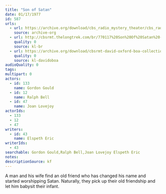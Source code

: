 ```yaml
---
title: "Son of Satan"
date: 01/17/1977
id: 587
urls: 
  - url: https://archive.org/download/cbs_radio_mystery_theater/cbs_radio_mystery_theater-0551-0600.zip/cbs_radio_mystery_theater-0551-0600%2Fcbsrmt_0587_son_of_satan.mp3
    source: archive-org
  - url: http://cbsrmt.thelongtrek.com/br/770117%20Son%20Of%20Satan%20-%20WOR.mp3
    quality: 0
    source: kl-br
  - url: https://archive.org/download/cbsrmt-david-oxford-boa-collection/CBSRMT-770117-0587-Son-of-Satan-(128-48)_WBBM-JE-{BoA}.mp3
    quality: 0
    source: kl-davidoboa
audioQuality: 0
tags: 
multipart: 0
actors:  
  - id: 133
    name: Gordon Gould  
  - id: 12
    name: Ralph Bell  
  - id: 47
    name: Joan Lovejoy
actorIds:  
  - 133  
  - 12  
  - 47
writers:  
  - id: 43
    name: Elspeth Eric
writerIds:  
  - 43
searchable: Gordon Gould,Ralph Bell,Joan Lovejoy Elspeth Eric
notes: 
descriptionSource: kf
---
```

A man and his wife find an old friend who has changed his name and started worshipping Satan. Naturally, they pick up their old friendship and let him babysit their infant.